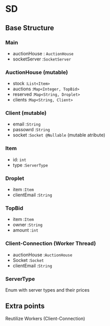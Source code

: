 # SD

## Base Structure

### Main
- auctionHouse : `AuctionHouse`
- socketServer :`SocketServer`

### AuctionHouse (mutable)
- stock :`List<Item>`
- auctions :`Map<Integer, TopBid>`
- reserved :`Map<String, Droplet>`
- clients :`Map<String, Client>`

### Client (mutable)
- email :`String`
- passowrd :`String`
- socket :`Socket @Nullable` (mutable atribute)

### Item
- id: `int`
- type :`ServerType`

### Droplet
- item :`Item`
- clientEmail :`String`

### TopBid
- item :`Item`
- owner :`String`
- amount :`int`

### Client-Connection (Worker Thread)
- auctionHouse :`AuctionHouse`
- Socket :`Socket`
- clientEmail :`String`

### ServerType
Enum with server types and their prices

## Extra points
Reutilize Workers (Client-Connection)
